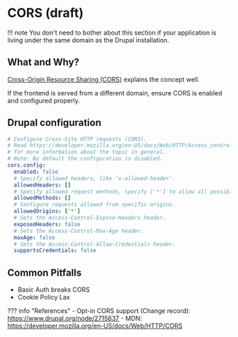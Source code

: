 # CORS (draft)

!!! note
    You don't need to bother about this section if your application is living under the same domain as the Drupal installation.

## What and Why?

[Cross-Origin Resource Sharing (CORS)](https://developer.mozilla.org/en-US/docs/Web/HTTP/CORS) explains the concept well.

If the frontend is served from a different domain, ensure CORS is enabled and configured properly.

## Drupal configuration

```yaml
# Configure Cross-Site HTTP requests (CORS).
# Read https://developer.mozilla.org/en-US/docs/Web/HTTP/Access_control_CORS
# for more information about the topic in general.
# Note: By default the configuration is disabled.
cors.config:
  enabled: false
  # Specify allowed headers, like 'x-allowed-header'.
  allowedHeaders: []
  # Specify allowed request methods, specify ['*'] to allow all possible ones.
  allowedMethods: []
  # Configure requests allowed from specific origins.
  allowedOrigins: ['*']
  # Sets the Access-Control-Expose-Headers header.
  exposedHeaders: false
  # Sets the Access-Control-Max-Age header.
  maxAge: false
  # Sets the Access-Control-Allow-Credentials header.
  supportsCredentials: false
```

## Common Pitfalls

- Basic Auth breaks CORS
- Cookie Policy Lax

??? info "References"
    - Opt-in CORS support (Change record): https://www.drupal.org/node/2715637
    - MDN: https://developer.mozilla.org/en-US/docs/Web/HTTP/CORS
